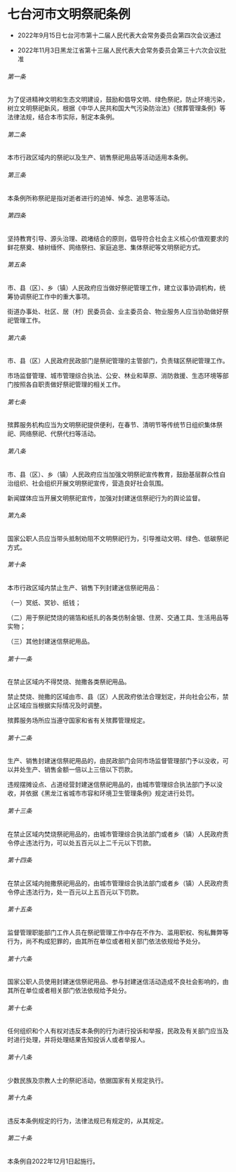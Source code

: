 # 七台河市文明祭祀条例

- 2022年9月15日七台河市第十二届人民代表大会常务委员会第四次会议通过

- 2022年11月3日黑龙江省第十三届人民代表大会常务委员会第三十六次会议批准

<!-- INFO END -->

###### 第一条

为了促进精神文明和生态文明建设，鼓励和倡导文明、绿色祭祀，防止环境污染，树立文明祭祀新风，根据《中华人民共和国大气污染防治法》《殡葬管理条例》等法律法规，结合本市实际，制定本条例。

###### 第二条

本市行政区域内的祭祀以及生产、销售祭祀用品等活动适用本条例。

###### 第三条

本条例所称祭祀是指对逝者进行的追悼、悼念、追思等活动。

###### 第四条

坚持教育引导、源头治理、疏堵结合的原则，倡导符合社会主义核心价值观要求的鲜花祭奠、植树缅怀、网络祭扫、家庭追思、集体祭祀等文明祭祀方式。

###### 第五条

市、县（区）、乡（镇）人民政府应当做好祭祀管理工作，建立议事协调机构，统筹协调祭祀工作中的重大事项。

街道办事处、社区、居（村）民委员会、业主委员会、物业服务人应当协助做好祭祀管理工作。

###### 第六条

市、县（区）人民政府民政部门是祭祀管理的主管部门，负责辖区祭祀管理工作。

市场监督管理、城市管理综合执法、公安、林业和草原、消防救援、生态环境等部门按照各自职责做好祭祀管理的相关工作。

###### 第七条

殡葬服务机构应当为文明祭祀提供便利，在春节、清明节等传统节日组织集体祭祀、网络祭祀、代祭代扫等活动。

###### 第八条

市、县（区）、乡（镇）人民政府应当加强文明祭祀宣传教育，鼓励基层群众性自治组织、社会组织开展文明祭祀宣传，营造良好社会氛围。

新闻媒体应当开展文明祭祀宣传，加强对封建迷信祭祀行为的舆论监督。

###### 第九条

国家公职人员应当带头抵制劝阻不文明祭祀行为，引导推动文明、绿色、低碳祭祀方式。

###### 第十条

本市行政区域内禁止生产、销售下列封建迷信祭祀用品：

（一）冥纸、冥钞、纸钱；

（二）用于祭祀焚烧的锡箔和纸扎的各类仿制金银、住房、交通工具、生活用品等实物；

（三）其他封建迷信祭祀用品。

###### 第十一条

在禁止区域内不得焚烧、抛撒各类祭祀用品。

禁止焚烧、抛撒的区域由市、县（区）人民政府依法合理划定，并向社会公布，禁止区域应当根据实际情况及时调整。

殡葬服务场所应当遵守国家和省有关殡葬管理规定。

###### 第十二条

生产、销售封建迷信祭祀用品的，由民政部门会同市场监督管理部门予以没收，可以并处生产、销售金额一倍以上三倍以下罚款。

违规摆摊设点、占道经营封建迷信祭祀用品的，由城市管理综合执法部门予以没收，并依据《黑龙江省城市市容和环境卫生管理条例》规定进行处罚。

###### 第十三条

在禁止区域内焚烧祭祀用品的，由城市管理综合执法部门或者乡（镇）人民政府责令停止违法行为，可以处五百元以上二千元以下罚款。

###### 第十四条

在禁止区域内抛撒祭祀用品的，由城市管理综合执法部门或者乡（镇）人民政府责令停止违法行为，处一百元以上五百元以下罚款。

###### 第十五条

监督管理职能部门工作人员在祭祀管理工作中存在不作为、滥用职权、徇私舞弊等行为，尚不构成犯罪的，由其所在单位或者相关部门依法依规给予处分。

###### 第十六条

国家公职人员使用封建迷信祭祀用品、参与封建迷信活动造成不良社会影响的，由其所在单位或者相关部门依法依规给予处分。

###### 第十七条

任何组织和个人有权对违反本条例的行为进行投诉和举报，民政及有关部门应当及时进行处理，并将处理结果告知投诉人或者举报人。

###### 第十八条

少数民族及宗教人士的祭祀活动，依据国家有关规定执行。

###### 第十九条

违反本条例规定的行为，法律法规已有规定的，从其规定。

###### 第二十条

本条例自2022年12月1日起施行。

